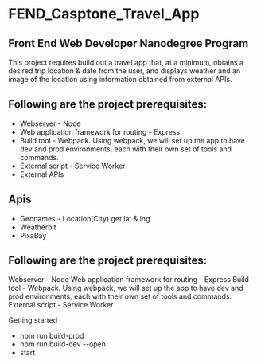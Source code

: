 # FEND_Casptone_Travel_App
## Front End Web Developer Nanodegree Program

This project requires build out a travel app that, at a minimum, obtains a desired trip location & date from the user, and displays weather and an image of the location using information obtained from external APIs.

## Following are the project prerequisites:
- Webserver - Node
- Web application framework for routing - Express
- Build tool - Webpack. Using webpack, we will set up the app to have dev and prod environments, each with their own set of tools and commands.
- External script - Service Worker
- External APIs

## Apis
- Geonames - Location(City) get lat & lng
- Weatherbit 
- PixaBay

## Following are the project prerequisites:
Webserver - Node
Web application framework for routing - Express
Build tool - Webpack. Using webpack, we will set up the app to have dev and prod environments, each with their own set of tools and commands.
External script - Service Worker

Getting started
- npm run build-prod
- npm run build-dev --open 
- start
